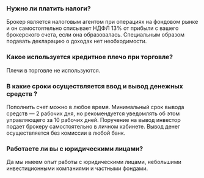 
### Нужно ли платить налоги?


Брокер является налоговым агентом при операциях на фондовом рынке и он самостоятельно списывает НДФЛ 13% от прибыли с вашего брокерского счета, если она образовалась. Специальным образом подавать декларацию о доходах нет необходимости.     


### Какое используется кредитное плечо при торговле?

Плечи в торговле не используются.


### В какие сроки осуществляется ввод и вывод денежных средств ?


Пополнить счет можно в любое время. Минимальный срок вывода средств — 2 рабочих дня, но рекомендуется уведомлять об этом управляющего за 10 рабочих дней. Поручение на вывод инвестор подает брокеру самостоятельно в личном кабинете. Вывод денег осуществляется без комиссии в любой банк. 

### Работаете ли вы с юридическими лицами?

Да мы имеем опыт работы с юридическими лицами, небольшими инвестиционными компаниями и частными фондами.
